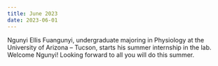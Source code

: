 ```yaml
---
title: June 2023
date: 2023-06-01
---
```


Ngunyi Ellis Fuangunyi, undergraduate majoring in Physiology at the University of Arizona – Tucson, starts his summer internship in the lab. Welcome Ngunyi! Looking forward to all you will do this summer.

<!--more-->
